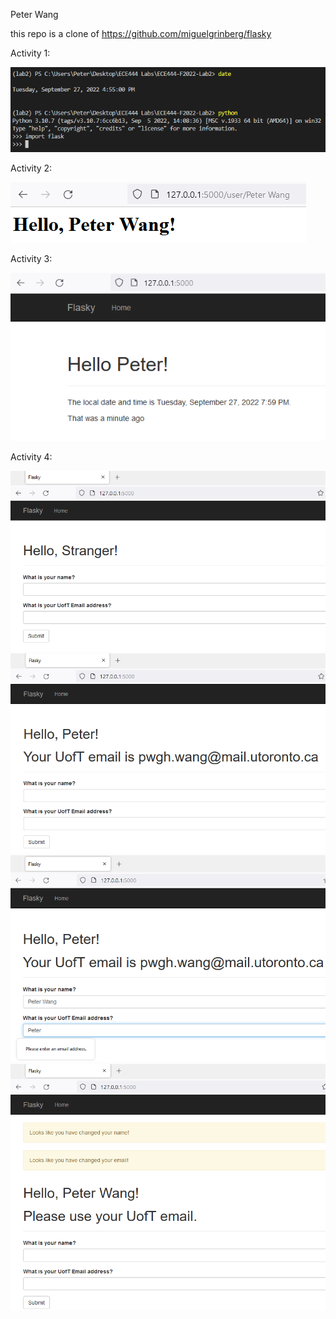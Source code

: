 Peter Wang

this repo is a clone of https://github.com/miguelgrinberg/flasky

Activity 1:

![](images/Activity1.png)

Activity 2:

![](images/Activity2.png)

Activity 3:

![](images/Activity3.png)

Activity 4:

![](images/Activity4.png)
![](images/Activity4a.png)
![](images/Activity4b.png)
![](images/Activity4c.png)